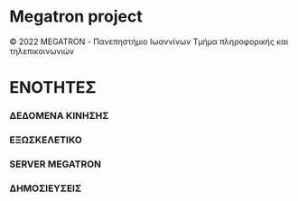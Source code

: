 # Megatron project
© 2022 MEGATRON - Πανεπηστήμιο Ιωαννίνων Τμήμα πληροφορικής και τηλεπικοινωνιών


# ΕΝΟΤΗΤΕΣ

### ΔΕΔΟΜΕΝΑ ΚΙΝΗΣΗΣ


### ΕΞΩΣΚΕΛΕΤΙΚΟ


### SERVER MEGATRON


### ΔΗΜΟΣΙΕΥΣΕΙΣ
